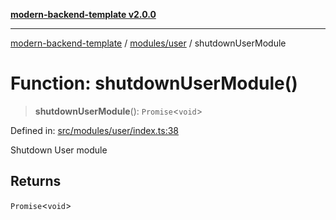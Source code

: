 [**modern-backend-template v2.0.0**](../../../README.md)

***

[modern-backend-template](../../../modules.md) / [modules/user](../README.md) / shutdownUserModule

# Function: shutdownUserModule()

> **shutdownUserModule**(): `Promise`\<`void`\>

Defined in: [src/modules/user/index.ts:38](https://github.com/maemreyo/saas-4cus-nodejs/blob/2a5b3f3aa11335dfa561e80e1feabb8e6084261e/src/modules/user/index.ts#L38)

Shutdown User module

## Returns

`Promise`\<`void`\>
